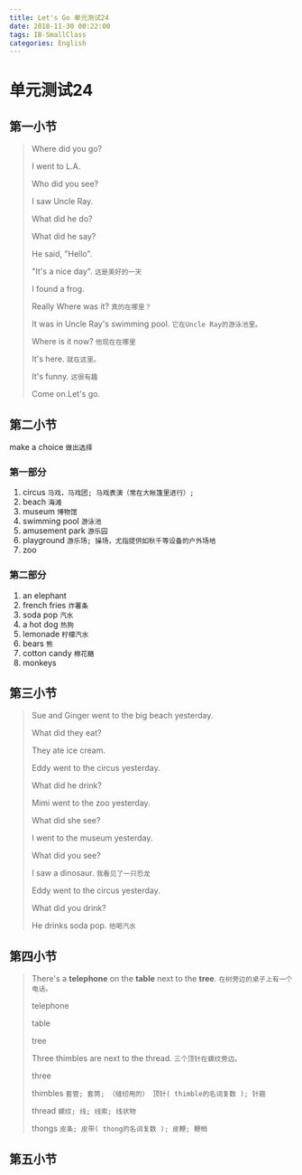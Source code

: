 ```yaml
---
title: Let's Go 单元测试24
date: 2018-11-30 00:22:00
tags: IB-SmallClass
categories: English
---
```



# 单元测试24

## 第一小节

> Where did you go?
> 
> I went to L.A.
> 
> Who did you see?
> 
> I saw Uncle Ray.
> 
> What did  he do?
> 
> What did he say?
> 
> He said, "Hello".
> 
> "It's a nice day". `这是美好的一天`
> 
> I found a frog.
> 
> Really Where was it? `真的在哪里？`
> 
> It was in Uncle Ray's swimming pool. `它在Uncle Ray的游泳池里。`
> 
> Where is it now? `他现在在哪里`
> 
> It's here. `就在这里。`
> 
> It's funny. `这很有趣`
> 
> Come on.Let's go.


## 第二小节

make a choice `做出选择`

### 第一部分

1. circus `马戏，马戏团; 马戏表演（常在大帐篷里进行）; `
2. beach `海滩`
3. museum `博物馆`
4. swimming pool `游泳池`
5. amusement park `游乐园`
6. playground `游乐场; 操场，尤指提供如秋千等设备的户外场地`
7. zoo

### 第二部分

1. an elephant
2. french fries `炸薯条`
3. soda pop `汽水`
4. a hot dog `热狗`
5. lemonade `柠檬汽水`
6. bears `熊`
7. cotton candy `棉花糖`
8. monkeys

## 第三小节

> Sue and Ginger went to the big beach yesterday.
> 
> What  did they eat?
> 
> They ate ice cream.
> 
> Eddy went to the circus yesterday. 
> 
> What did he drink?
> 
> Mimi went to the zoo yesterday.
> 
> What did she see?
> 
> I went to the museum yesterday.
> 
> What did you see?
> 
> I saw a dinosaur. `我看见了一只恐龙`
> 
> Eddy went to the circus yesterday.
> 
> What did you drink?
> 
> He drinks soda pop. `他喝汽水`
> 
> 


## 第四小节

> There's a **telephone** on the **table** next to the **tree**. `在树旁边的桌子上有一个电话。`
> 
> telephone
> 
> table
> 
> tree
> 
> Three thimbles are next to  the thread. `三个顶针在螺纹旁边。`
> 
> three
> 
> thimbles `套管; 套筒; （缝纫用的） 顶针( thimble的名词复数 ); 针箍`
> 
> thread `螺纹; 线; 线索; 线状物`
> 
> thongs `皮条; 皮带( thong的名词复数 ); 皮鞭; 鞭梢`

## 第五小节
















